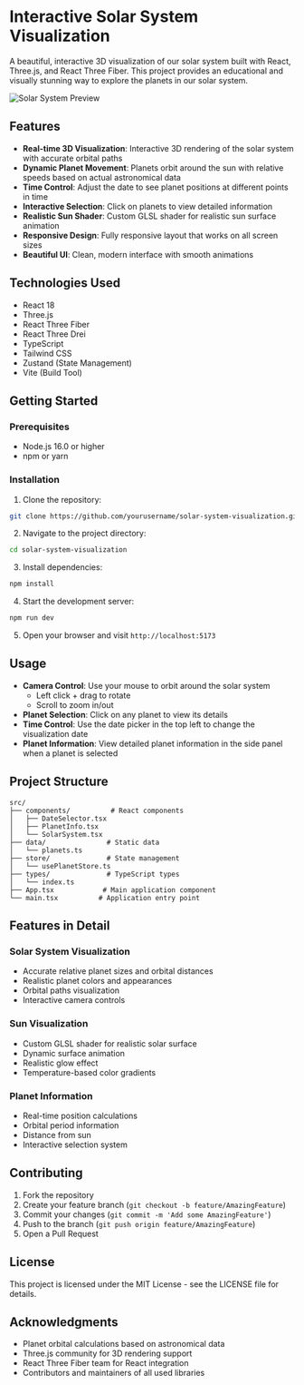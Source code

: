 # Interactive Solar System Visualization

A beautiful, interactive 3D visualization of our solar system built with React, Three.js, and React Three Fiber. This project provides an educational and visually stunning way to explore the planets in our solar system.

![Solar System Preview](https://images.unsplash.com/photo-1506318137071-a8e063b4bec0?auto=format&fit=crop&q=80)

## Features

- **Real-time 3D Visualization**: Interactive 3D rendering of the solar system with accurate orbital paths
- **Dynamic Planet Movement**: Planets orbit around the sun with relative speeds based on actual astronomical data
- **Time Control**: Adjust the date to see planet positions at different points in time
- **Interactive Selection**: Click on planets to view detailed information
- **Realistic Sun Shader**: Custom GLSL shader for realistic sun surface animation
- **Responsive Design**: Fully responsive layout that works on all screen sizes
- **Beautiful UI**: Clean, modern interface with smooth animations

## Technologies Used

- React 18
- Three.js
- React Three Fiber
- React Three Drei
- TypeScript
- Tailwind CSS
- Zustand (State Management)
- Vite (Build Tool)

## Getting Started

### Prerequisites

- Node.js 16.0 or higher
- npm or yarn

### Installation

1. Clone the repository:
```bash
git clone https://github.com/yourusername/solar-system-visualization.git
```

2. Navigate to the project directory:
```bash
cd solar-system-visualization
```

3. Install dependencies:
```bash
npm install
```

4. Start the development server:
```bash
npm run dev
```

5. Open your browser and visit `http://localhost:5173`

## Usage

- **Camera Control**: Use your mouse to orbit around the solar system
  - Left click + drag to rotate
  - Scroll to zoom in/out
- **Planet Selection**: Click on any planet to view its details
- **Time Control**: Use the date picker in the top left to change the visualization date
- **Planet Information**: View detailed planet information in the side panel when a planet is selected

## Project Structure

```
src/
├── components/          # React components
│   ├── DateSelector.tsx
│   ├── PlanetInfo.tsx
│   └── SolarSystem.tsx
├── data/               # Static data
│   └── planets.ts
├── store/              # State management
│   └── usePlanetStore.ts
├── types/              # TypeScript types
│   └── index.ts
├── App.tsx            # Main application component
└── main.tsx          # Application entry point
```

## Features in Detail

### Solar System Visualization
- Accurate relative planet sizes and orbital distances
- Realistic planet colors and appearances
- Orbital paths visualization
- Interactive camera controls

### Sun Visualization
- Custom GLSL shader for realistic solar surface
- Dynamic surface animation
- Realistic glow effect
- Temperature-based color gradients

### Planet Information
- Real-time position calculations
- Orbital period information
- Distance from sun
- Interactive selection system

## Contributing

1. Fork the repository
2. Create your feature branch (`git checkout -b feature/AmazingFeature`)
3. Commit your changes (`git commit -m 'Add some AmazingFeature'`)
4. Push to the branch (`git push origin feature/AmazingFeature`)
5. Open a Pull Request

## License

This project is licensed under the MIT License - see the LICENSE file for details.

## Acknowledgments

- Planet orbital calculations based on astronomical data
- Three.js community for 3D rendering support
- React Three Fiber team for React integration
- Contributors and maintainers of all used libraries
